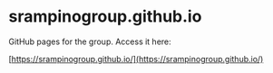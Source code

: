 # srampinogroup.github.io
GitHub pages for the group. Access it here:

[https://srampinogroup.github.io/](https://srampinogroup.github.io/)

